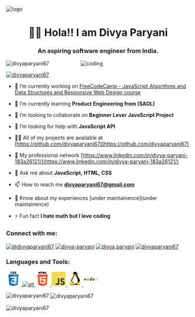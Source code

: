 ![logo](https://github.com/divyaparyani67/divyaparyani67/blob/main/Divya%20Paryani%20(1).gif)
<h1 align="center">👩‍💻 Hola!! I am Divya Paryani</h1>
<h3 align="center">  An aspiring software engineer from India.</h3>

<img align="right" alt="coding" width= "300" src="https://cdn.dribbble.com/users/1848694/screenshots/4452371/dribdesgindeskgif.gif">

<p align="left"> <img src="https://komarev.com/ghpvc/?username=divyaparyani67&label=Profile%20views&color=0e75b6&style=flat" alt="divyaparyani67" /> </p>

<p align="left"> <a href="https://github.com/ryo-ma/github-profile-trophy"><img src="https://github-profile-trophy.vercel.app/?username=divyaparyani67" alt="divyaparyani67" /></a> </p>

- 🔭 I’m currently working on [FreeCodeCamp - JavaScript Algorithms and Data Structures and Responsive Web Design course](https://www.freecodecamp.org/divyaparyani67)

- 🌱 I’m currently learning **Product Engineering from (SAOL)**

- 👯 I’m looking to collaborate on **Beginner Lever JavaScript Project**

- 🤝 I’m looking for help with **JavaScript API**

- 👨‍💻 All of my projects are available at [https://github.com/divyaparyani67](https://github.com/divyaparyani67)

- 📝 My professional network [https://www.linkedin.com/in/divya-paryani-183a26121/](https://www.linkedin.com/in/divya-paryani-183a26121/)

- 💬 Ask me about **JavaScript, HTML, CSS**

- 📫 How to reach me **divyaparyani67@gmail.com**

- 📄 Know about my experiences [under maintainence](under maintainence)

- ⚡ Fun fact **I hate math but I love coding**

<h3 align="left">Connect with me:</h3>
<p align="left">
<a href="https://codepen.io/@divyaparyani67" target="blank"><img align="center" src="https://raw.githubusercontent.com/rahuldkjain/github-profile-readme-generator/master/src/images/icons/Social/codepen.svg" alt="@divyaparyani67" height="30" width="40" /></a>
<a href="https://linkedin.com/in/divya-paryani" target="blank"><img align="center" src="https://raw.githubusercontent.com/rahuldkjain/github-profile-readme-generator/master/src/images/icons/Social/linked-in-alt.svg" alt="divya-paryani" height="30" width="40" /></a>
<a href="https://stackoverflow.com/users/divya paryani" target="blank"><img align="center" src="https://raw.githubusercontent.com/rahuldkjain/github-profile-readme-generator/master/src/images/icons/Social/stack-overflow.svg" alt="divya paryani" height="30" width="40" /></a>
<a href="https://codesandbox.com/divyaparyani67" target="blank"><img align="center" src="https://raw.githubusercontent.com/rahuldkjain/github-profile-readme-generator/master/src/images/icons/Social/codesandbox.svg" alt="divyaparyani67" height="30" width="40" /></a>
</p>

<h3 align="left">Languages and Tools:</h3>
<p align="left"> <a href="https://www.w3schools.com/css/" target="_blank" rel="noreferrer"> <img src="https://raw.githubusercontent.com/devicons/devicon/master/icons/css3/css3-original-wordmark.svg" alt="css3" width="40" height="40"/> </a> <a href="https://git-scm.com/" target="_blank" rel="noreferrer"> <img src="https://www.vectorlogo.zone/logos/git-scm/git-scm-icon.svg" alt="git" width="40" height="40"/> </a> <a href="https://www.w3.org/html/" target="_blank" rel="noreferrer"> <img src="https://raw.githubusercontent.com/devicons/devicon/master/icons/html5/html5-original-wordmark.svg" alt="html5" width="40" height="40"/> </a> <a href="https://developer.mozilla.org/en-US/docs/Web/JavaScript" target="_blank" rel="noreferrer"> <img src="https://raw.githubusercontent.com/devicons/devicon/master/icons/javascript/javascript-original.svg" alt="javascript" width="40" height="40"/> </a> <a href="https://www.linux.org/" target="_blank" rel="noreferrer"> <img src="https://raw.githubusercontent.com/devicons/devicon/master/icons/linux/linux-original.svg" alt="linux" width="40" height="40"/> </a> <a href="https://nodejs.org" target="_blank" rel="noreferrer"> <img src="https://raw.githubusercontent.com/devicons/devicon/master/icons/nodejs/nodejs-original-wordmark.svg" alt="nodejs" width="40" height="40"/> </a> </p>

<p><img align="left" src="https://github-readme-stats.vercel.app/api/top-langs?username=divyaparyani67&show_icons=true&locale=en&layout=compact" alt="divyaparyani67" /></p>

<p>&nbsp;<img align="center" src="https://github-readme-stats.vercel.app/api?username=divyaparyani67&show_icons=true&locale=en" alt="divyaparyani67" /></p>

<p><img align="center" src="https://github-readme-streak-stats.herokuapp.com/?user=divyaparyani67&" alt="divyaparyani67" /></p>







<!---
divyaparyani67/divyaparyani67 is a ✨ special ✨ repository because its `README.md` (this file) appears on your GitHub profile.
You can click the Preview link to take a look at your changes.
--->
